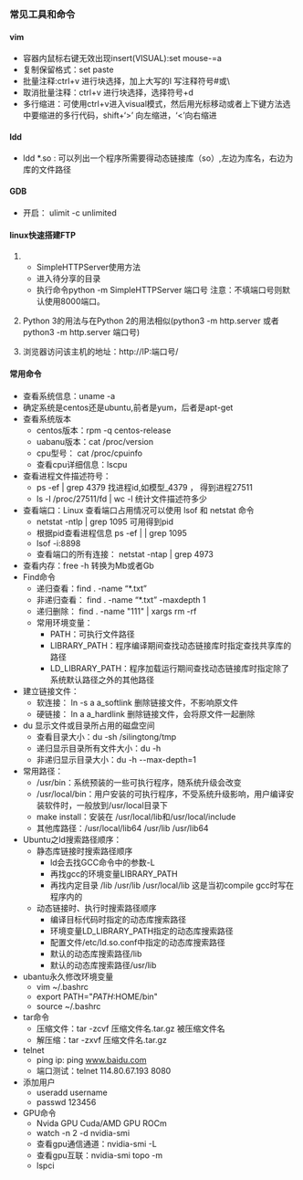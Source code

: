 ### 常见工具和命令
#### vim
- 容器内鼠标右键无效出现insert(VISUAL):set mouse-=a
- 复制保留格式：set paste
- 批量注释:ctrl+v 进行块选择，加上大写的I 写注释符号#或\\
- 取消批量注释：ctrl+v 进行块选择，选择符号+d
- 多行缩进：可使用ctrl+v进入visual模式，然后用光标移动或者上下键方法选中要缩进的多行代码，shift+‘>’ 向左缩进，‘<’向右缩进


#### ldd
- ldd *.so : 可以列出一个程序所需要得动态链接库（so）,左边为库名，右边为库的文件路径

#### GDB
- 开启： ulimit -c unlimited

#### linux快速搭建FTP
1. - SimpleHTTPServer使用方法
   - 进入待分享的目录 
   - 执行命令python -m SimpleHTTPServer 端口号 注意：不填端口号则默认使用8000端口。 
2. Python 3的用法与在Python 2的用法相似(python3 -m http.server  或者 python3 -m http.server 端口号)

3. 浏览器访问该主机的地址：http://IP:端口号/
#### 常用命令
- 查看系统信息：uname -a 
- 确定系统是centos还是ubuntu,前者是yum，后者是apt-get
- 查看系统版本
  - centos版本：rpm -q centos-release
  - uabanu版本：cat /proc/version
  - cpu型号： cat /proc/cpuinfo
  - 查看cpu详细信息：lscpu
- 查看进程文件描述符号：
  - ps -ef  |  grep 4379  找进程id,如模型_4379 ， 得到进程27511
  - ls -l /proc/27511/fd | wc -l 统计文件描述符多少  
- 查看端口：Linux 查看端口占用情况可以使用 lsof 和 netstat 命令
  - netstat -ntlp   | grep 1095 可用得到pid
  - 根据pid查看进程信息  ps -ef | | grep 1095
  - lsof -i:8898
  - 查看端口的所有连接： netstat -ntap | grep 4973
- 查看内存：free -h 转换为Mb或者Gb
- Find命令
  - 递归查看：find . -name “*.txt”
  - 非递归查看： find . -name “*.txt” -maxdepth 1
  - 递归删除： find . -name "111"  | xargs rm -rf
  - 常用环境变量：
    - PATH：可执行文件路径
    - LIBRARY_PATH：程序编译期间查找动态链接库时指定查找共享库的路径
    - LD_LIBRARY_PATH：程序加载运行期间查找动态链接库时指定除了系统默认路径之外的其他路径
- 建立链接文件：
  - 软连接： ln -s a a_softlink 删除链接文件，不影响原文件
  - 硬链接： ln a a_hardlink 删除链接文件，会将原文件一起删除
- du 显示文件或目录所占用的磁盘空间
  - 查看目录大小：du -sh /silingtong/tmp
  - 递归显示目录所有文件大小：du  -h 
  - 非递归显示目录大小：du -h --max-depth=1
- 常用路径：
  - /usr/bin：系统预装的一些可执行程序，随系统升级会改变
  - /usr/local/bin：用户安装的可执行程序，不受系统升级影响，用户编译安装软件时，一般放到/usr/local目录下
  - make install：安装在 /usr/local/lib和/usr/local/include
  - 其他库路径：/usr/local/lib64 /usr/lib /usr/lib64
- Ubuntu之ld搜索路径顺序：
  - 静态库链接时搜索路径顺序
    - ld会去找GCC命令中的参数-L
    - 再找gcc的环境变量LIBRARY_PATH
    - 再找内定目录 /lib /usr/lib /usr/local/lib 这是当初compile gcc时写在程序内的
  - 动态链接时、执行时搜索路径顺序
    -  编译目标代码时指定的动态库搜索路径
    -  环境变量LD_LIBRARY_PATH指定的动态库搜索路径
    -  配置文件/etc/ld.so.conf中指定的动态库搜索路径
    -  默认的动态库搜索路径/lib 
    -  默认的动态库搜索路径/usr/lib
 - ubantu永久修改环境变量
   - vim ~/.bashrc
   - export PATH="$PATH:$HOME/bin"
   - source ~/.bashrc
 - tar命令
   - 压缩文件：tar  -zcvf   压缩文件名.tar.gz   被压缩文件名
   - 解压缩：tar  -zxvf   压缩文件名.tar.gz
 - telnet 
   - ping ip: ping www.baidu.com
   - 端口测试：telnet 114.80.67.193 8080
 - 添加用户
   - useradd username
   - passwd 123456
- GPU命令
  - Nvida GPU Cuda/AMD GPU  ROCm
  - watch -n 2 -d nvidia-smi
  - 查看gpu通信通道：nvidia-smi -L 
  - 查看gpu互联：nvidia-smi topo -m
  - lspci


